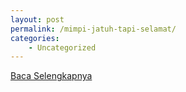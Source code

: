```yaml
---
layout: post
permalink: /mimpi-jatuh-tapi-selamat/
categories:
    - Uncategorized
---
```


[Baca Selengkapnya](/06)